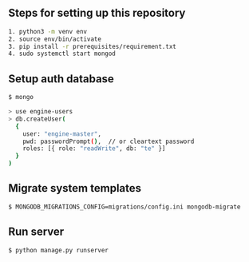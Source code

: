 
## Steps for setting up this repository

```bash
1. python3 -m venv env
2. source env/bin/activate
3. pip install -r prerequisites/requirement.txt
4. sudo systemctl start mongod
```

## Setup auth database

```bash
$ mongo
```
```bash
> use engine-users
> db.createUser(
  {
    user: "engine-master",
    pwd: passwordPrompt(),  // or cleartext password
    roles: [{ role: "readWrite", db: "te" }]
  }
)
```

## Migrate system templates 
```bash
$ MONGODB_MIGRATIONS_CONFIG=migrations/config.ini mongodb-migrate
```

## Run server
```bash
$ python manage.py runserver
```
